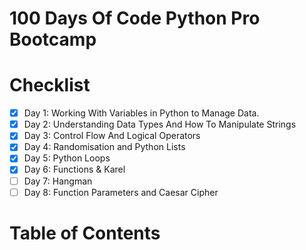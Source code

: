 # 100 Days Of Code Python Pro Bootcamp

# Checklist
- [x] Day 1: Working With Variables in Python to Manage Data.
- [x] Day 2: Understanding Data Types And How To Manipulate Strings
- [x] Day 3: Control Flow And Logical Operators
- [x] Day 4: Randomisation and Python Lists
- [x] Day 5: Python Loops
- [x] Day 6: Functions & Karel
- [ ] Day 7: Hangman
- [ ] Day 8: Function Parameters and Caesar Cipher

# Table of Contents

